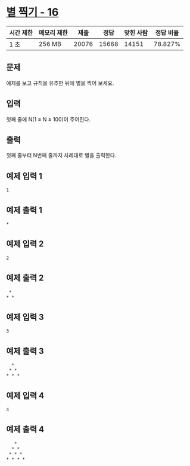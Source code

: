 # [별 찍기 - 16](https://www.acmicpc.net/problem/10991)

| 시간 제한 | 메모리 제한 | 제출 | 정답 | 맞힌 사람 | 정답 비율 |
| --- | --- | --- | --- | --- | --- |
| 1 초 | 256 MB | 20076 | 15668 | 14151 | 78.827% |

## 문제

예제를 보고 규칙을 유추한 뒤에 별을 찍어 보세요.

## 입력

첫째 줄에 N(1 ≤ N ≤ 100)이 주어진다.

## 출력

첫째 줄부터 N번째 줄까지 차례대로 별을 출력한다.

## 예제 입력 1

```
1

```

## 예제 출력 1

```
*

```

## 예제 입력 2

```
2

```

## 예제 출력 2

```
 *
* *
```

## 예제 입력 3

```
3

```

## 예제 출력 3

```
  *
 * *
* * *

```

## 예제 입력 4

```
4

```

## 예제 출력 4

```
   *
  * *
 * * *
* * * *
```
